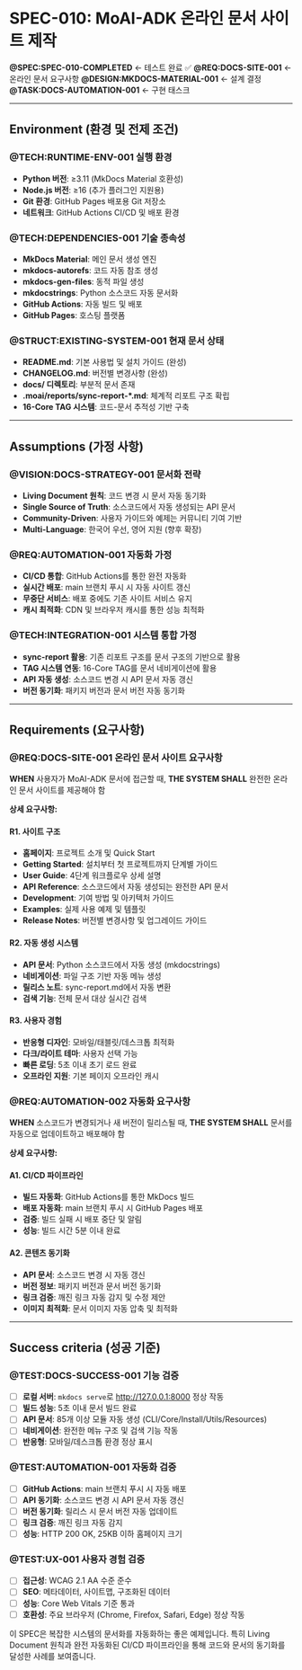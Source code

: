 # SPEC-010: MoAI-ADK 온라인 문서 사이트 제작

**@SPEC:SPEC-010-COMPLETED** ← 테스트 완료 ✅
**@REQ:DOCS-SITE-001** ← 온라인 문서 요구사항
**@DESIGN:MKDOCS-MATERIAL-001** ← 설계 결정
**@TASK:DOCS-AUTOMATION-001** ← 구현 태스크

---

## Environment (환경 및 전제 조건)

### @TECH:RUNTIME-ENV-001 실행 환경
- **Python 버전**: ≥3.11 (MkDocs Material 호환성)
- **Node.js 버전**: ≥16 (추가 플러그인 지원용)
- **Git 환경**: GitHub Pages 배포용 Git 저장소
- **네트워크**: GitHub Actions CI/CD 및 배포 환경

### @TECH:DEPENDENCIES-001 기술 종속성
- **MkDocs Material**: 메인 문서 생성 엔진
- **mkdocs-autorefs**: 코드 자동 참조 생성
- **mkdocs-gen-files**: 동적 파일 생성
- **mkdocstrings**: Python 소스코드 자동 문서화
- **GitHub Actions**: 자동 빌드 및 배포
- **GitHub Pages**: 호스팅 플랫폼

### @STRUCT:EXISTING-SYSTEM-001 현재 문서 상태
- **README.md**: 기본 사용법 및 설치 가이드 (완성)
- **CHANGELOG.md**: 버전별 변경사항 (완성)
- **docs/ 디렉토리**: 부분적 문서 존재
- **.moai/reports/sync-report-*.md**: 체계적 리포트 구조 확립
- **16-Core TAG 시스템**: 코드-문서 추적성 기반 구축

---

## Assumptions (가정 사항)

### @VISION:DOCS-STRATEGY-001 문서화 전략
- **Living Document 원칙**: 코드 변경 시 문서 자동 동기화
- **Single Source of Truth**: 소스코드에서 자동 생성되는 API 문서
- **Community-Driven**: 사용자 가이드와 예제는 커뮤니티 기여 기반
- **Multi-Language**: 한국어 우선, 영어 지원 (향후 확장)

### @REQ:AUTOMATION-001 자동화 가정
- **CI/CD 통합**: GitHub Actions를 통한 완전 자동화
- **실시간 배포**: main 브랜치 푸시 시 자동 사이트 갱신
- **무중단 서비스**: 배포 중에도 기존 사이트 서비스 유지
- **캐시 최적화**: CDN 및 브라우저 캐시를 통한 성능 최적화

### @TECH:INTEGRATION-001 시스템 통합 가정
- **sync-report 활용**: 기존 리포트 구조를 문서 구조의 기반으로 활용
- **TAG 시스템 연동**: 16-Core TAG를 문서 네비게이션에 활용
- **API 자동 생성**: 소스코드 변경 시 API 문서 자동 갱신
- **버전 동기화**: 패키지 버전과 문서 버전 자동 동기화

---

## Requirements (요구사항)

### @REQ:DOCS-SITE-001 온라인 문서 사이트 요구사항

**WHEN** 사용자가 MoAI-ADK 문서에 접근할 때,
**THE SYSTEM SHALL** 완전한 온라인 문서 사이트를 제공해야 함

**상세 요구사항:**

#### R1. 사이트 구조
- **홈페이지**: 프로젝트 소개 및 Quick Start
- **Getting Started**: 설치부터 첫 프로젝트까지 단계별 가이드
- **User Guide**: 4단계 워크플로우 상세 설명
- **API Reference**: 소스코드에서 자동 생성되는 완전한 API 문서
- **Development**: 기여 방법 및 아키텍처 가이드
- **Examples**: 실제 사용 예제 및 템플릿
- **Release Notes**: 버전별 변경사항 및 업그레이드 가이드

#### R2. 자동 생성 시스템
- **API 문서**: Python 소스코드에서 자동 생성 (mkdocstrings)
- **네비게이션**: 파일 구조 기반 자동 메뉴 생성
- **릴리스 노트**: sync-report.md에서 자동 변환
- **검색 기능**: 전체 문서 대상 실시간 검색

#### R3. 사용자 경험
- **반응형 디자인**: 모바일/태블릿/데스크톱 최적화
- **다크/라이트 테마**: 사용자 선택 가능
- **빠른 로딩**: 5초 이내 초기 로드 완료
- **오프라인 지원**: 기본 페이지 오프라인 캐시

### @REQ:AUTOMATION-002 자동화 요구사항

**WHEN** 소스코드가 변경되거나 새 버전이 릴리스될 때,
**THE SYSTEM SHALL** 문서를 자동으로 업데이트하고 배포해야 함

**상세 요구사항:**

#### A1. CI/CD 파이프라인
- **빌드 자동화**: GitHub Actions를 통한 MkDocs 빌드
- **배포 자동화**: main 브랜치 푸시 시 GitHub Pages 배포
- **검증**: 빌드 실패 시 배포 중단 및 알림
- **성능**: 빌드 시간 5분 이내 완료

#### A2. 콘텐츠 동기화
- **API 문서**: 소스코드 변경 시 자동 갱신
- **버전 정보**: 패키지 버전과 문서 버전 동기화
- **링크 검증**: 깨진 링크 자동 감지 및 수정 제안
- **이미지 최적화**: 문서 이미지 자동 압축 및 최적화

---

## Success criteria (성공 기준)

### @TEST:DOCS-SUCCESS-001 기능 검증

- [ ] **로컬 서버**: `mkdocs serve`로 http://127.0.0.1:8000 정상 작동
- [ ] **빌드 성능**: 5초 이내 문서 빌드 완료
- [ ] **API 문서**: 85개 이상 모듈 자동 생성 (CLI/Core/Install/Utils/Resources)
- [ ] **네비게이션**: 완전한 메뉴 구조 및 검색 기능 작동
- [ ] **반응형**: 모바일/데스크톱 환경 정상 표시

### @TEST:AUTOMATION-001 자동화 검증

- [ ] **GitHub Actions**: main 브랜치 푸시 시 자동 배포
- [ ] **API 동기화**: 소스코드 변경 시 API 문서 자동 갱신
- [ ] **버전 동기화**: 릴리스 시 문서 버전 자동 업데이트
- [ ] **링크 검증**: 깨진 링크 자동 감지
- [ ] **성능**: HTTP 200 OK, 25KB 이하 홈페이지 크기

### @TEST:UX-001 사용자 경험 검증

- [ ] **접근성**: WCAG 2.1 AA 수준 준수
- [ ] **SEO**: 메타데이터, 사이트맵, 구조화된 데이터
- [ ] **성능**: Core Web Vitals 기준 통과
- [ ] **호환성**: 주요 브라우저 (Chrome, Firefox, Safari, Edge) 정상 작동

이 SPEC은 복잡한 시스템의 문서화를 자동화하는 좋은 예제입니다. 특히 Living Document 원칙과 완전 자동화된 CI/CD 파이프라인을 통해 코드와 문서의 동기화를 달성한 사례를 보여줍니다.